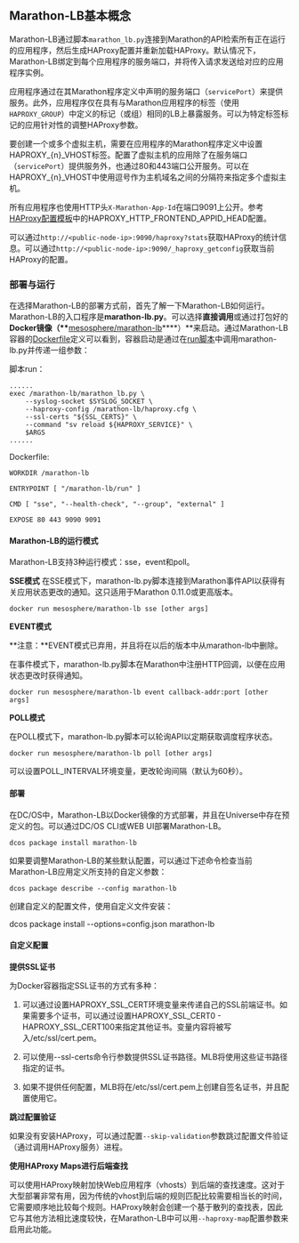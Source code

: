 ## Marathon-LB基本概念

Marathon-LB通过脚本`marathon_lb.py`连接到Marathon的API检索所有正在运行的应用程序，然后生成HAProxy配置并重新加载HAProxy。默认情况下，Marathon-LB绑定到每个应用程序的服务端口，并将传入请求发送给对应的应用程序实例。

应用程序通过在其Marathon程序定义中声明的服务端口（`servicePort`）来提供服务。此外，应用程序仅在具有与Marathon应用程序的标签（使用`HAPROXY_GROUP`）中定义的标记（或组）相同的LB上暴露服务。可以为特定标签标记的应用针对性的调整HAProxy参数。

要创建一个或多个虚拟主机，需要在应用程序的Marathon程序定义中设置HAPROXY\_{n}\_VHOST标签。配置了虚拟主机的应用除了在服务端口（`servicePort`）提供服务外，也通过80和443端口公开服务。可以在HAPROXY\_{n}\_VHOST中使用逗号作为主机域名之间的分隔符来指定多个虚拟主机。

所有应用程序也使用HTTP头`X-Marathon-App-Id`在端口9091上公开。参考[HAProxy配置模板](/dcos-component-marathon-lb-template.md)中的HAPROXY\_HTTP\_FRONTEND\_APPID\_HEAD配置。

可以通过`http://<public-node-ip>:9090/haproxy?stats`获取HAProxy的统计信息。可以通过`http://<public-node-ip>:9090/_haproxy_getconfig`获取当前HAProxy的配置。

### 部署与运行

在选择Marathon-LB的部署方式前，首先了解一下Marathon-LB如何运行。Marathon-LB的入口程序是**marathon-lb.py**。可以选择**直接调用**或通过打包好的**Docker镜像（\*\***[mesosphere\/marathon-lb](https://hub.docker.com/r/mesosphere/marathon-lb)**\*\*）**来启动。通过Marathon-LB容器的[Dockerfile](https://github.com/mesosphere/marathon-lb/blob/master/Dockerfile)定义可以看到，容器启动是通过在[run脚本](https://github.com/mesosphere/marathon-lb/blob/master/run)中调用marathon-lb.py并传递一组参数：

脚本run：

```
......
exec /marathon-lb/marathon_lb.py \ 
    --syslog-socket $SYSLOG_SOCKET \ 
    --haproxy-config /marathon-lb/haproxy.cfg \ 
    --ssl-certs "${SSL_CERTS}" \ 
    --command "sv reload ${HAPROXY_SERVICE}" \ 
    $ARGS 
......
```

Dockerfile:

```
WORKDIR /marathon-lb 

ENTRYPOINT [ "/marathon-lb/run" ] 

CMD [ "sse", "--health-check", "--group", "external" ]

EXPOSE 80 443 9090 9091
```

#### Marathon-LB的运行模式

Marathon-LB支持3种运行模式：sse，event和poll。

**SSE模式**
在SSE模式下，marathon-lb.py脚本连接到Marathon事件API以获得有关应用状态更改的通知。这只适用于Marathon 0.11.0或更高版本。

```
docker run mesosphere/marathon-lb sse [other args]
```

**EVENT模式**

**注意：**EVENT模式已弃用，并且将在以后的版本中从marathon-lb中删除。

在事件模式下，marathon-lb.py脚本在Marathon中注册HTTP回调，以便在应用状态更改时获得通知。

```
docker run mesosphere/marathon-lb event callback-addr:port [other args]
```

**POLL模式**

在POLL模式下，marathon-lb.py脚本可以轮询API以定期获取调度程序状态。

```
docker run mesosphere/marathon-lb poll [other args]
```

可以设置POLL\_INTERVAL环境变量，更改轮询间隔（默认为60秒）。

#### 部署

在DC\/OS中，Marathon-LB以Docker镜像的方式部署，并且在Universe中存在预定义的包。可以通过DC\/OS CLI或WEB UI部署Marathon-LB。

```
dcos package install marathon-lb
```

如果要调整Marathon-LB的某些默认配置，可以通过下述命令检查当前Marathon-LB应用定义所支持的自定义参数：

```
dcos package describe --config marathon-lb
```

创建自定义的配置文件，使用自定义文件安装：

dcos package install --options=config.json  marathon-lb

#### 自定义配置

**提供SSL证书**

为Docker容器指定SSL证书的方式有多种：

1. 可以通过设置HAPROXY\_SSL\_CERT环境变量来传递自己的SSL前端证书。如果需要多个证书，可以通过设置HAPROXY\_SSL\_CERT0 - HAPROXY\_SSL\_CERT100来指定其他证书。变量内容将被写入\/etc\/ssl\/cert.pem。

2. 可以使用--ssl-certs命令行参数提供SSL证书路径。MLB将使用这些证书路径指定的证书。

3. 如果不提供任何配置，MLB将在\/etc\/ssl\/cert.pem上创建自签名证书，并且配置使用它。


**跳过配置验证**

如果没有安装HAProxy，可以通过配置`--skip-validation`参数跳过配置文件验证（通过调用HAProxy服务）进程。

**使用HAProxy Maps进行后端查找**

可以使用HAProxy映射加快Web应用程序（vhosts）到后端的查找速度。这对于大型部署非常有用，因为传统的vhost到后端的规则匹配比较需要相当长的时间，它需要顺序地比较每个规则。HAProxy映射会创建一个基于散列的查找表，因此它与其他方法相比速度较快，在Marathon-LB中可以用`--haproxy-map`配置参数来启用此功能。



